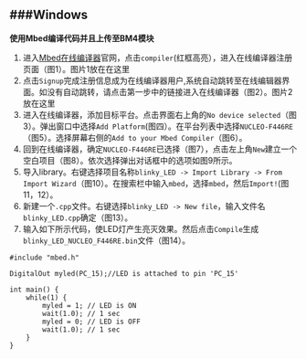 ###Windows
---
**使用Mbed编译代码并且上传至BM4模块**

1. 进入[Mbed在线编译器](https://os.mbed.com/)官网，点击`compiler`(红框高亮），进入在线编译器注册页面（图1）。图片1放在在这里
2. 点击`Signup`完成注册信息成为在线编译器用户,系统自动跳转至在线编辑器界面。如没有自动跳转，请点击第一步中的链接进入在线编译器（图2）。图片2放在这里
3. 进入在线编译器，添加目标平台。点击界面右上角的`No device selected`（图3）。弹出窗口中选择`Add Platform`(图四）。在平台列表中选择`NUCLEO-F446RE`（图5）。选择屏幕右侧的`Add to your Mbed Compiler`（图6）。
4. 回到在线编译器，确定`NUCLEO-F446RE`已选择（图7），点击左上角`New`建立一个空白项目（图8）。依次选择弹出对话框中的选项如图9所示。
5. 导入library。右键选择项目名称`blinky_LED -> Import Library -> From Import Wizard`（图10）。在搜索栏中输入`mbed`，选择`mbed`，然后`Import!`(图11，12）。
6. 新建一个`.cpp`文件。右键选择`blinky_LED -> New file`，输入文件名`blinky_LED.cpp`确定（图13）。
7. 输入如下所示代码，使LED灯产生亮灭效果。然后点击`Compile`生成`blinky_LED_NUCLEO_F446RE.bin`文件（图14）。

```
#include "mbed.h"

DigitalOut myled(PC_15);//LED is attached to pin 'PC_15'

int main() {
    while(1) {
        myled = 1; // LED is ON
        wait(1.0); // 1 sec
        myled = 0; // LED is OFF
        wait(1.0); // 1 sec
    }
}
```








